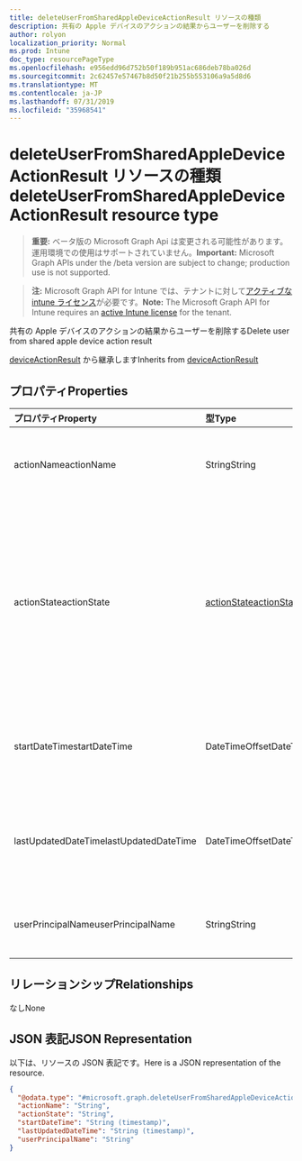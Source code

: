 ```yaml
---
title: deleteUserFromSharedAppleDeviceActionResult リソースの種類
description: 共有の Apple デバイスのアクションの結果からユーザーを削除する
author: rolyon
localization_priority: Normal
ms.prod: Intune
doc_type: resourcePageType
ms.openlocfilehash: e956edd96d752b50f189b951ac686deb78ba026d
ms.sourcegitcommit: 2c62457e57467b8d50f21b255b553106a9a5d8d6
ms.translationtype: MT
ms.contentlocale: ja-JP
ms.lasthandoff: 07/31/2019
ms.locfileid: "35968541"
---
```

# <a name="deleteuserfromsharedappledeviceactionresult-resource-type"></a><span data-ttu-id="7a543-103">deleteUserFromSharedAppleDeviceActionResult リソースの種類</span><span class="sxs-lookup"><span data-stu-id="7a543-103">deleteUserFromSharedAppleDeviceActionResult resource type</span></span>

> <span data-ttu-id="7a543-104">**重要:** ベータ版の Microsoft Graph Api は変更される可能性があります。運用環境での使用はサポートされていません。</span><span class="sxs-lookup"><span data-stu-id="7a543-104">**Important:** Microsoft Graph APIs under the /beta version are subject to change; production use is not supported.</span></span>

> <span data-ttu-id="7a543-105">**注:** Microsoft Graph API for Intune では、テナントに対して[アクティブな intune ライセンス](https://go.microsoft.com/fwlink/?linkid=839381)が必要です。</span><span class="sxs-lookup"><span data-stu-id="7a543-105">**Note:** The Microsoft Graph API for Intune requires an [active Intune license](https://go.microsoft.com/fwlink/?linkid=839381) for the tenant.</span></span>

<span data-ttu-id="7a543-106">共有の Apple デバイスのアクションの結果からユーザーを削除する</span><span class="sxs-lookup"><span data-stu-id="7a543-106">Delete user from shared apple device action result</span></span>


<span data-ttu-id="7a543-107">[deviceActionResult](../resources/intune-devices-deviceactionresult.md) から継承します</span><span class="sxs-lookup"><span data-stu-id="7a543-107">Inherits from [deviceActionResult](../resources/intune-devices-deviceactionresult.md)</span></span>

## <a name="properties"></a><span data-ttu-id="7a543-108">プロパティ</span><span class="sxs-lookup"><span data-stu-id="7a543-108">Properties</span></span>
|<span data-ttu-id="7a543-109">プロパティ</span><span class="sxs-lookup"><span data-stu-id="7a543-109">Property</span></span>|<span data-ttu-id="7a543-110">型</span><span class="sxs-lookup"><span data-stu-id="7a543-110">Type</span></span>|<span data-ttu-id="7a543-111">説明</span><span class="sxs-lookup"><span data-stu-id="7a543-111">Description</span></span>|
|:---|:---|:---|
|<span data-ttu-id="7a543-112">actionName</span><span class="sxs-lookup"><span data-stu-id="7a543-112">actionName</span></span>|<span data-ttu-id="7a543-113">String</span><span class="sxs-lookup"><span data-stu-id="7a543-113">String</span></span>|<span data-ttu-id="7a543-114">[deviceActionResult](../resources/intune-devices-deviceactionresult.md) から継承されるアクション名</span><span class="sxs-lookup"><span data-stu-id="7a543-114">Action name Inherited from [deviceActionResult](../resources/intune-devices-deviceactionresult.md)</span></span>|
|<span data-ttu-id="7a543-115">actionState</span><span class="sxs-lookup"><span data-stu-id="7a543-115">actionState</span></span>|[<span data-ttu-id="7a543-116">actionState</span><span class="sxs-lookup"><span data-stu-id="7a543-116">actionState</span></span>](../resources/intune-shared-actionstate.md)|<span data-ttu-id="7a543-117">[Deviceactionresult](../resources/intune-devices-deviceactionresult.md)から継承されるアクションの状態。</span><span class="sxs-lookup"><span data-stu-id="7a543-117">State of the action Inherited from [deviceActionResult](../resources/intune-devices-deviceactionresult.md).</span></span> <span data-ttu-id="7a543-118">可能な値は、`none`、`pending`、`canceled`、`active`、`done`、`failed`、`notSupported` です。</span><span class="sxs-lookup"><span data-stu-id="7a543-118">Possible values are: `none`, `pending`, `canceled`, `active`, `done`, `failed`, `notSupported`.</span></span>|
|<span data-ttu-id="7a543-119">startDateTime</span><span class="sxs-lookup"><span data-stu-id="7a543-119">startDateTime</span></span>|<span data-ttu-id="7a543-120">DateTimeOffset</span><span class="sxs-lookup"><span data-stu-id="7a543-120">DateTimeOffset</span></span>|<span data-ttu-id="7a543-121">アクションが開始された時刻。[deviceActionResult](../resources/intune-devices-deviceactionresult.md) から継承。</span><span class="sxs-lookup"><span data-stu-id="7a543-121">Time the action was initiated Inherited from [deviceActionResult](../resources/intune-devices-deviceactionresult.md)</span></span>|
|<span data-ttu-id="7a543-122">lastUpdatedDateTime</span><span class="sxs-lookup"><span data-stu-id="7a543-122">lastUpdatedDateTime</span></span>|<span data-ttu-id="7a543-123">DateTimeOffset</span><span class="sxs-lookup"><span data-stu-id="7a543-123">DateTimeOffset</span></span>|<span data-ttu-id="7a543-124">アクション状態の最終更新時刻 ([deviceActionResult](../resources/intune-devices-deviceactionresult.md) から継承)</span><span class="sxs-lookup"><span data-stu-id="7a543-124">Time the action state was last updated Inherited from [deviceActionResult](../resources/intune-devices-deviceactionresult.md)</span></span>|
|<span data-ttu-id="7a543-125">userPrincipalName</span><span class="sxs-lookup"><span data-stu-id="7a543-125">userPrincipalName</span></span>|<span data-ttu-id="7a543-126">String</span><span class="sxs-lookup"><span data-stu-id="7a543-126">String</span></span>|<span data-ttu-id="7a543-127">削除するユーザーのユーザー プリンシパル名</span><span class="sxs-lookup"><span data-stu-id="7a543-127">User principal name of the user to be deleted</span></span>|

## <a name="relationships"></a><span data-ttu-id="7a543-128">リレーションシップ</span><span class="sxs-lookup"><span data-stu-id="7a543-128">Relationships</span></span>
<span data-ttu-id="7a543-129">なし</span><span class="sxs-lookup"><span data-stu-id="7a543-129">None</span></span>

## <a name="json-representation"></a><span data-ttu-id="7a543-130">JSON 表記</span><span class="sxs-lookup"><span data-stu-id="7a543-130">JSON Representation</span></span>
<span data-ttu-id="7a543-131">以下は、リソースの JSON 表記です。</span><span class="sxs-lookup"><span data-stu-id="7a543-131">Here is a JSON representation of the resource.</span></span>
<!-- {
  "blockType": "resource",
  "@odata.type": "microsoft.graph.deleteUserFromSharedAppleDeviceActionResult"
}
-->
``` json
{
  "@odata.type": "#microsoft.graph.deleteUserFromSharedAppleDeviceActionResult",
  "actionName": "String",
  "actionState": "String",
  "startDateTime": "String (timestamp)",
  "lastUpdatedDateTime": "String (timestamp)",
  "userPrincipalName": "String"
}
```





